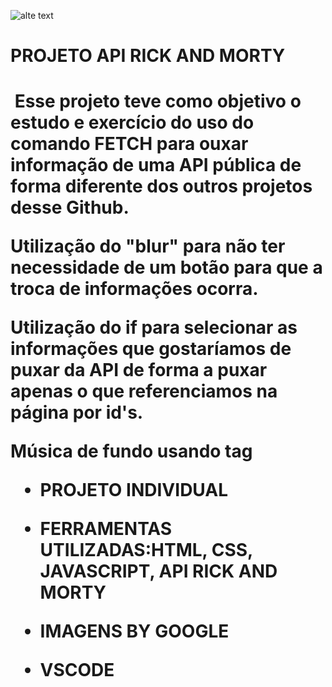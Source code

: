 ![alte text](C:\Users\Debora\Desktop\arquivos\WORKSPICE\projeto-estrelas\projeto-API\img\img1.png)

<H1> PROJETO API RICK AND MORTY<H1>

​    Esse projeto teve como objetivo o estudo e exercício do uso do comando FETCH para ouxar informação de uma API pública de forma diferente dos outros projetos desse Github.

Utilização do "blur" para não ter necessidade de um botão para que a troca de informações ocorra.

Utilização do if para selecionar as informações que gostaríamos de puxar da API de forma a puxar apenas o que referenciamos na página por id's.  

Música de fundo usando tag<audio> no HTML + controls para poder pausar a música na página. 



- PROJETO INDIVIDUAL 

- FERRAMENTAS UTILIZADAS:HTML, CSS, JAVASCRIPT, API RICK AND MORTY 

- IMAGENS BY GOOGLE  

- VSCODE

  

